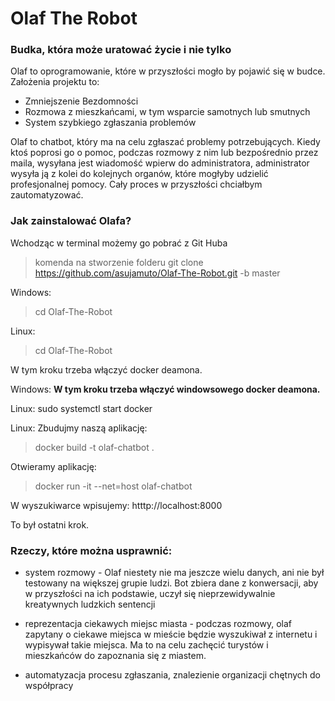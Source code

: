 # Olaf The Robot 
### Budka, która może uratować życie i nie tylko


Olaf to oprogramowanie, które w przyszłości mogło by pojawić się w budce. 
Założenia projektu to:
- Zmniejszenie Bezdomności
- Rozmowa z mieszkańcami, w tym wsparcie samotnych lub smutnych
- System szybkiego zgłaszania problemów


Olaf to chatbot, który ma na celu zgłaszać problemy potrzebujących. Kiedy ktoś poprosi go o pomoc, podczas rozmowy z nim lub bezpośrednio przez maila, wysyłana jest wiadomość wpierw do administratora, administrator wysyła ją z kolei do kolejnych organów, które mogłyby udzielić profesjonalnej pomocy. Cały proces w przyszłości chciałbym zautomatyzować.

### Jak zainstalować Olafa?

Wchodząc w terminal możemy go pobrać z Git Huba
> komenda na stworzenie folderu
> git clone https://github.com/asujamuto/Olaf-The-Robot.git -b master


Windows:
> cd Olaf-The-Robot

Linux:
> cd Olaf-The-Robot

W tym kroku trzeba włączyć docker deamona.

Windows:
**W tym kroku trzeba włączyć windowsowego docker deamona.**

Linux:
sudo systemctl start docker 

Linux:
Zbudujmy naszą aplikację:
> docker build -t olaf-chatbot .

Otwieramy aplikację:
> docker run -it --net=host olaf-chatbot

W wyszukiwarce wpisujemy: htttp://localhost:8000

To był ostatni krok. 

### Rzeczy, które można usprawnić:
- system rozmowy - Olaf niestety nie ma jeszcze wielu danych, ani nie był testowany na większej grupie ludzi. Bot zbiera dane z konwersacji, aby w przyszłości na ich podstawie, uczył się nieprzewidywalnie kreatywnych ludzkich sentencji

- reprezentacja ciekawych miejsc miasta - podczas rozmowy, olaf zapytany o ciekawe miejsca w mieście będzie wyszukiwał z internetu i wypisywał takie miejsca. Ma to na celu zachęcić turystów i mieszkańców do zapoznania się z miastem.

- automatyzacja procesu zgłaszania, znalezienie organizacji chętnych do współpracy




